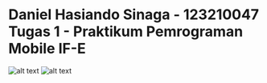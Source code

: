 Daniel Hasiando Sinaga - 123210047  
Tugas 1  - Praktikum Pemrograman Mobile IF-E
======  

![alt text](https://raw.githubusercontent.com/Routinee66/tugas1_prak-mobile-flutter_ife/main/Screenshot%202024-03-06%20225355.png)
![alt text](https://raw.githubusercontent.com/Routinee66/tugas1_prak-mobile-flutter_ife/main/Screenshot%20(1292).png)
